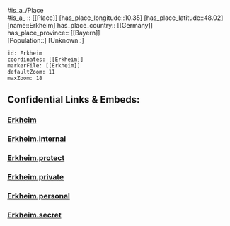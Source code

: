 ﻿---
location: [48.02,10.35] 
mapzoom: [7,12] 
mapmarker: city 
type: City
tags:
- geo/City


SpocWebEntityId: 30051
isDeleted: false
confidential: public

---
#is_a_/Place  
#is_a_ :: [[Place]] 
[has_place_longitude::10.35] 
[has_place_latitude::48.02] 
[name::Erkheim] 
has_place_country:: [[Germany]]  
has_place_province:: [[Bayern]]  
[Population::] 
[Unknown::] 


```leaflet
id: Erkheim
coordinates: [[Erkheim]] 
markerFile: [[Erkheim]] 
defaultZoom: 11 
maxZoom: 18
```


## Confidential Links & Embeds: 

### [Erkheim](/_public/Earth/Continent/Europe/Europe~Central/Germany/Germany~West/Bayern/counties~Bayern/Unterallgäu/cities~Unterallgäu/Erkheim.md) 

### [Erkheim.internal](/_internal/Earth/Continent/Europe/Europe~Central/Germany/Germany~West/Bayern/counties~Bayern/Unterallgäu/cities~Unterallgäu/Erkheim.internal.md) 

### [Erkheim.protect](/_protect/Earth/Continent/Europe/Europe~Central/Germany/Germany~West/Bayern/counties~Bayern/Unterallgäu/cities~Unterallgäu/Erkheim.protect.md) 

### [Erkheim.private](/_private/Earth/Continent/Europe/Europe~Central/Germany/Germany~West/Bayern/counties~Bayern/Unterallgäu/cities~Unterallgäu/Erkheim.private.md) 

### [Erkheim.personal](/_personal/Earth/Continent/Europe/Europe~Central/Germany/Germany~West/Bayern/counties~Bayern/Unterallgäu/cities~Unterallgäu/Erkheim.personal.md) 

### [Erkheim.secret](/_secret/Earth/Continent/Europe/Europe~Central/Germany/Germany~West/Bayern/counties~Bayern/Unterallgäu/cities~Unterallgäu/Erkheim.secret.md) 
